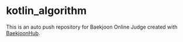 # kotlin_algorithm
This is an auto push repository for Baekjoon Online Judge created with [BaekjoonHub](https://github.com/BaekjoonHub/BaekjoonHub).
